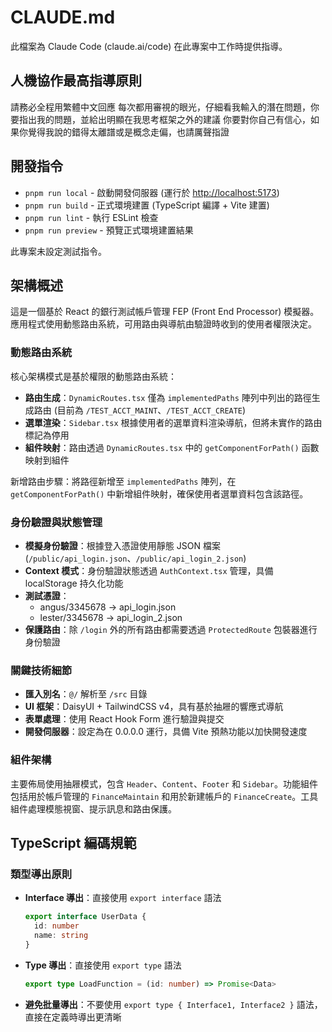 # CLAUDE.md

此檔案為 Claude Code (claude.ai/code) 在此專案中工作時提供指導。

## 人機協作最高指導原則

請務必全程用繁體中文回應
每次都用審視的眼光，仔細看我輸入的潛在問題，你要指出我的問題，並給出明顯在我思考框架之外的建議
你要對你自己有信心，如果你覺得我說的錯得太離譜或是概念走偏，也請厲聲指證

## 開發指令

- `pnpm run local` - 啟動開發伺服器 (運行於 <http://localhost:5173>)
- `pnpm run build` - 正式環境建置 (TypeScript 編譯 + Vite 建置)
- `pnpm run lint` - 執行 ESLint 檢查
- `pnpm run preview` - 預覽正式環境建置結果

此專案未設定測試指令。

## 架構概述

這是一個基於 React 的銀行測試帳戶管理 FEP (Front End Processor) 模擬器。應用程式使用動態路由系統，可用路由與導航由驗證時收到的使用者權限決定。

### 動態路由系統

核心架構模式是基於權限的動態路由系統：

- **路由生成**：`DynamicRoutes.tsx` 僅為 `implementedPaths` 陣列中列出的路徑生成路由 (目前為 `/TEST_ACCT_MAINT`、`/TEST_ACCT_CREATE`)
- **選單渲染**：`Sidebar.tsx` 根據使用者的選單資料渲染導航，但將未實作的路由標記為停用
- **組件映射**：路由透過 `DynamicRoutes.tsx` 中的 `getComponentForPath()` 函數映射到組件

新增路由步驟：將路徑新增至 `implementedPaths` 陣列，在 `getComponentForPath()` 中新增組件映射，確保使用者選單資料包含該路徑。

### 身份驗證與狀態管理

- **模擬身份驗證**：根據登入憑證使用靜態 JSON 檔案 (`/public/api_login.json`、`/public/api_login_2.json`)
- **Context 模式**：身份驗證狀態透過 `AuthContext.tsx` 管理，具備 localStorage 持久化功能
- **測試憑證**：
  - angus/3345678 → api_login.json
  - lester/3345678 → api_login_2.json
- **保護路由**：除 `/login` 外的所有路由都需要透過 `ProtectedRoute` 包裝器進行身份驗證

### 關鍵技術細節

- **匯入別名**：`@/` 解析至 `/src` 目錄
- **UI 框架**：DaisyUI + TailwindCSS v4，具有基於抽屜的響應式導航
- **表單處理**：使用 React Hook Form 進行驗證與提交
- **開發伺服器**：設定為在 0.0.0.0 運行，具備 Vite 預熱功能以加快開發速度

### 組件架構

主要佈局使用抽屜模式，包含 `Header`、`Content`、`Footer` 和 `Sidebar`。功能組件包括用於帳戶管理的 `FinanceMaintain` 和用於新建帳戶的 `FinanceCreate`。工具組件處理模態視窗、提示訊息和路由保護。

## TypeScript 編碼規範

### 類型導出原則

- **Interface 導出**：直接使用 `export interface` 語法

  ```typescript
  export interface UserData {
    id: number
    name: string
  }
  ```

- **Type 導出**：直接使用 `export type` 語法  

  ```typescript
  export type LoadFunction = (id: number) => Promise<Data>
  ```

- **避免批量導出**：不要使用 `export type { Interface1, Interface2 }` 語法，直接在定義時導出更清晰
